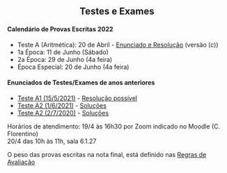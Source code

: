 
<h2 align="center"> Testes e Exames </h2>  

#### Calendário de Provas Escritas 2022
- Teste A (Aritmética): 20 de Abril - [Enunciado e Resolução](http://cfloren.wdfiles.com/local--files/discreta/TA0-c-sol.pdf) (versão (c))
- 1a Época: 11 de Junho (Sábado)
- 2a Época: 29 de Junho (4a feira)
- Época Especial: 20 de Junho (4a feira)

#### Enunciados de Testes/Exames de anos anteriores

- [Teste A1 (15/5/2021)](http://cfloren.wdfiles.com/local--files/discreta/TA1-21.pdf) - [Resolução possível](http://cfloren.wdfiles.com/local--files/discreta/TA1-21-Res.pdf)
- [Teste A2 (1/6/2021)](http://cfloren.wdfiles.com/local--files/discreta/TA2-21.pdf) - [Soluções](http://cfloren.wdfiles.com/local--files/discreta/TA2-21-sol.pdf)
- [Teste A2 (2/7/2020)](http://cfloren.wdfiles.com/local--files/discreta/TA2-20.pdf) - [Soluções](http://cfloren.wdfiles.com/local--files/discreta/TA2-20-sol.pdf)
 
Horários de atendimento: 19/4 às 16h30 por Zoom indicado no Moodle (C. Florentino) <br>
                         20/4 das 10h às 11h, sala 6.1.27

O peso das provas escritas na nota final, está definido nas [Regras de Avaliação](avaliacao.md)
